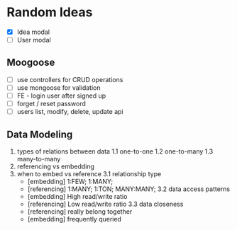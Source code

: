 # Random Ideas

- [x] Idea modal
- [ ] User modal

## Moogoose

- [ ] use controllers for CRUD operations
- [ ] use mongoose for validation
- [ ] FE - login user after signed up
- [ ] forget / reset password
- [ ] users list, modify, delete, update api

## Data Modeling

1. types of relations between data
  1.1 one-to-one
  1.2 one-to-many
  1.3 many-to-many
2. referencing vs embedding
3. when to embed vs reference
  3.1 relationship type
    - [embedding] 1:FEW; 1:MANY;
    - [referencing] 1:MANY; 1:TON; MANY:MANY;
  3.2 data access patterns
    - [embedding] High read/write ratio
    - [referencing] Low read/write ratio
  3.3 data closeness
    - [referencing] really belong together
    - [embedding] frequently queried